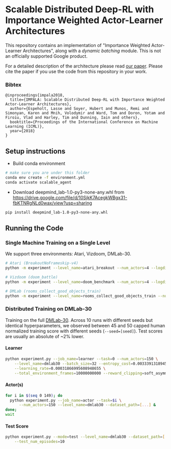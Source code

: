 # Scalable Distributed Deep-RL with Importance Weighted Actor-Learner Architectures

This repository contains an implementation of "Importance Weighted Actor-Learner
Architectures", along with a *dynamic batching* module. This is not an
officially supported Google product.

For a detailed description of the architecture please read [our paper][arxiv].
Please cite the paper if you use the code from this repository in your work.

### Bibtex

```
@inproceedings{impala2018,
  title={IMPALA: Scalable Distributed Deep-RL with Importance Weighted Actor-Learner Architectures},
  author={Espeholt, Lasse and Soyer, Hubert and Munos, Remi and Simonyan, Karen and Mnih, Volodymir and Ward, Tom and Doron, Yotam and Firoiu, Vlad and Harley, Tim and Dunning, Iain and others},
  booktitle={Proceedings of the International Conference on Machine Learning (ICML)},
  year={2018}
}
```
## Setup instructions

- Build conda environment
```sh
# make sure you are under this folder
conda env create -f environment.yml 
conda activate scalable_agent
```

- Download deepmind_lab-1.0-py3-none-any.whl from https://drive.google.com/file/d/10SjkK7AcegkWBgx31-fbKTNRgNLd0wax/view?usp=sharing
```sh
pip install deepmind_lab-1.0-py3-none-any.whl
```

## Running the Code

### Single Machine Training on a Single Level

We support three environments: Atari, Vizdoom, DMLab-30.

```sh
# Atari (BreakoutNoFrameskip-v4)
python -m experiment --level_name=atari_breakout --num_actors=4 --logdir=logdir/atari_4_1
```
```sh
# Vizdoom (doom_battle)
python -m experiment --level_name=doom_benchmark --num_actors=4 --logdir=logdir/doom_4_1
```
```sh
# DMLab (rooms_collect_good_objects_train)
python -m experiment --level_name=rooms_collect_good_objects_train --num_actors=4 --logdir=logdir/dmlab_4_1
```

### Distributed Training on DMLab-30

Training on the full [DMLab-30][dmlab30]. Across 10 runs with different seeds
but identical hyperparameters, we observed between 45 and 50 capped human
normalized training score with different seeds (`--seed=[seed]`). Test scores
are usually an absolute of ~2% lower.

#### Learner

```sh
python experiment.py --job_name=learner --task=0 --num_actors=150 \
    --level_name=dmlab30 --batch_size=32 --entropy_cost=0.0033391318945337044 \
    --learning_rate=0.00031866995608948655 \
    --total_environment_frames=10000000000 --reward_clipping=soft_asymmetric
```

#### Actor(s)

```sh
for i in $(seq 0 149); do
  python experiment.py --job_name=actor --task=$i \
      --num_actors=150 --level_name=dmlab30 --dataset_path=[...] &
done;
wait
```

#### Test Score

```sh
python experiment.py --mode=test --level_name=dmlab30 --dataset_path=[...] \
    --test_num_episodes=10
```

[arxiv]: https://arxiv.org/abs/1802.01561
[deepmind_lab]: https://github.com/deepmind/lab
[sonnet]: https://github.com/deepmind/sonnet
[learning_nav]: https://arxiv.org/abs/1804.00168
[generate_images]: https://deepmind.com/blog/learning-to-generate-images/
[tensorflow]: https://github.com/tensorflow/tensorflow
[dockerfile]: Dockerfile
[dmlab30]: https://github.com/deepmind/lab/tree/master/game_scripts/levels/contributed/dmlab30
